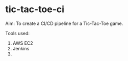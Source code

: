 # tic-tac-toe-ci

Aim: To create a CI/CD pipeline for a Tic-Tac-Toe game. 

Tools used: 
1. AWS EC2
2. Jenkins
3. 
